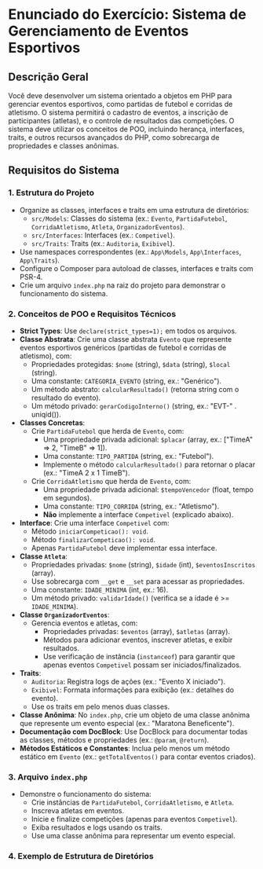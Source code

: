 # Enunciado do Exercício: Sistema de Gerenciamento de Eventos Esportivos

## Descrição Geral
Você deve desenvolver um sistema orientado a objetos em PHP para gerenciar eventos esportivos, como partidas de futebol e corridas de atletismo. O sistema permitirá o cadastro de eventos, a inscrição de participantes (atletas), e o controle de resultados das competições. O sistema deve utilizar os conceitos de POO, incluindo herança, interfaces, traits, e outros recursos avançados do PHP, como sobrecarga de propriedades e classes anônimas.

## Requisitos do Sistema

### 1. Estrutura do Projeto
- Organize as classes, interfaces e traits em uma estrutura de diretórios:
  - `src/Models`: Classes do sistema (ex.: `Evento`, `PartidaFutebol`, `CorridaAtletismo`, `Atleta`, `OrganizadorEventos`).
  - `src/Interfaces`: Interfaces (ex.: `Competivel`).
  - `src/Traits`: Traits (ex.: `Auditoria`, `Exibivel`).
- Use namespaces correspondentes (ex.: `App\Models`, `App\Interfaces`, `App\Traits`).
- Configure o Composer para autoload de classes, interfaces e traits com PSR-4.
- Crie um arquivo `index.php` na raiz do projeto para demonstrar o funcionamento do sistema.

### 2. Conceitos de POO e Requisitos Técnicos
- **Strict Types**: Use `declare(strict_types=1);` em todos os arquivos.
- **Classe Abstrata**: Crie uma classe abstrata `Evento` que represente eventos esportivos genéricos (partidas de futebol e corridas de atletismo), com:
  - Propriedades protegidas: `$nome` (string), `$data` (string), `$local` (string).
  - Uma constante: `CATEGORIA_EVENTO` (string, ex.: "Genérico").
  - Um método abstrato: `calcularResultado()` (retorna string com o resultado do evento).
  - Um método privado: `gerarCodigoInterno()` (string, ex.: "EVT-" . uniqid()).
- **Classes Concretas**:
  - Crie `PartidaFutebol` que herda de `Evento`, com:
    - Uma propriedade privada adicional: `$placar` (array, ex.: ["TimeA" => 2, "TimeB" => 1]).
    - Uma constante: `TIPO_PARTIDA` (string, ex.: "Futebol").
    - Implemente o método `calcularResultado()` para retornar o placar (ex.: "TimeA 2 x 1 TimeB").
  - Crie `CorridaAtletismo` que herda de `Evento`, com:
    - Uma propriedade privada adicional: `$tempoVencedor` (float, tempo em segundos).
    - Uma constante: `TIPO_CORRIDA` (string, ex.: "Atletismo").
    - **Não** implemente a interface `Competivel` (explicado abaixo).
- **Interface**: Crie uma interface `Competivel` com:
  - Método `iniciarCompeticao(): void`.
  - Método `finalizarCompeticao(): void`.
  - Apenas `PartidaFutebol` deve implementar essa interface.
- **Classe `Atleta`**:
  - Propriedades privadas: `$nome` (string), `$idade` (int), `$eventosInscritos` (array).
  - Use sobrecarga com `__get` e `__set` para acessar as propriedades.
  - Uma constante: `IDADE_MINIMA` (int, ex.: 16).
  - Um método privado: `validarIdade()` (verifica se a idade é >= `IDADE_MINIMA`).
- **Classe `OrganizadorEventos`**:
  - Gerencia eventos e atletas, com:
    - Propriedades privadas: `$eventos` (array), `$atletas` (array).
    - Métodos para adicionar eventos, inscrever atletas, e exibir resultados.
    - Use verificação de instância (`instanceof`) para garantir que apenas eventos `Competivel` possam ser iniciados/finalizados.
- **Traits**:
  - `Auditoria`: Registra logs de ações (ex.: "Evento X iniciado").
  - `Exibivel`: Formata informações para exibição (ex.: detalhes do evento).
  - Use os traits em pelo menos duas classes.
- **Classe Anônima**: No `index.php`, crie um objeto de uma classe anônima que represente um evento especial (ex.: "Maratona Beneficente").
- **Documentação com DocBlock**: Use DocBlock para documentar todas as classes, métodos e propriedades (ex.: `@param`, `@return`).
- **Métodos Estáticos e Constantes**: Inclua pelo menos um método estático em `Evento` (ex.: `getTotalEventos()` para contar eventos criados).

### 3. Arquivo `index.php`
- Demonstre o funcionamento do sistema:
  - Crie instâncias de `PartidaFutebol`, `CorridaAtletismo`, e `Atleta`.
  - Inscreva atletas em eventos.
  - Inicie e finalize competições (apenas para eventos `Competivel`).
  - Exiba resultados e logs usando os traits.
  - Use uma classe anônima para representar um evento especial.

### 4. Exemplo de Estrutura de Diretórios

